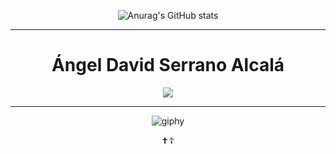 <div align="center">

![Anurag's GitHub stats](https://github-readme-stats.vercel.app/api?username=David548K&show_icons=true&theme=transparent)
  
<hr>
  
<div align="center">  
  <h1>Ángel David Serrano Alcalá</h1>
  <p align="center">
  <a href="https://skillicons.dev">
  <img src="https://skillicons.dev/icons?i=js,html,css,cpp,discord,gamemakerstudio,github,vscode,windows" />
  </a>
</p>
</div>
  
<hr>
  
 ![giphy](https://github.com/David548K/David548K/assets/91225602/a184440c-d331-48f1-bc10-26d16036415f)
<p text-align="center">✝️☦️</p>
</div>
